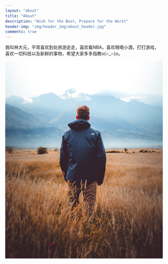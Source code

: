 ```yaml
---
layout: "about"
title: "About"
description: "Wish for the Best, Prepare for the Worst"
header-img: "img/header_img/about_header.jpg"
comments: true
---
```


我叫林大元，平常喜欢到处旅游走走，喜欢看NBA，喜欢喝喝小酒，打打游戏，喜欢一切科技以及新鲜的事物，希望大家多多指教o(∩_∩)o。

![](./images/about_img.jpg)
